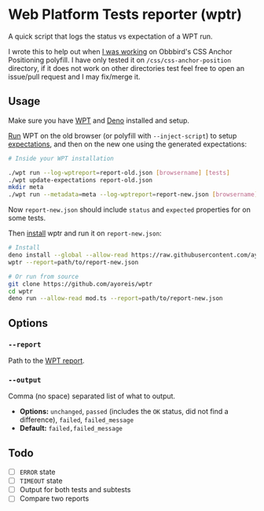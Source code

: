 # Web Platform Tests reporter (wptr)

A quick script that logs the status vs expectation of a WPT run.

I wrote this to help out when [I was working](https://github.com/oddbird/css-anchor-positioning/pull/195) on Obbbird's CSS Anchor Positioning polyfill. I have only tested it on `/css/css-anchor-position` directory, if it does not work on other directories test feel free to open an issue/pull request and I may fix/merge it.

## Usage

Make sure you have [WPT](https://web-platform-tests.org/running-tests/from-local-system.html#system-setup) and [Deno](https://docs.deno.com/runtime/manual#install-deno) installed and setup.

[Run](https://web-platform-tests.org/running-tests/from-local-system.html#via-the-command-line) WPT on the old browser (or polyfill with `--inject-script`) to setup [expectations](https://web-platform-tests.org/tools/wptrunner/docs/expectation.html), and then on the new one using the generated expectations:

```sh
# Inside your WPT installation

./wpt run --log-wptreport=report-old.json [browsername] [tests]
./wpt update-expectations report-old.json
mkdir meta
./wpt run --metadata=meta --log-wptreport=report-new.json [browsername] [tests]
```

Now `report-new.json` should include `status` and `expected` properties for on some tests.

Then [install](https://docs.deno.com/runtime/manual/tools/script_installer) wptr
and run it on `report-new.json`:

```sh
# Install
deno install --global --allow-read https://raw.githubusercontent.com/ayoreis/wptr/main/mod.ts
wptr --report=path/to/report-new.json

# Or run from source
git clone https://github.com/ayoreis/wptr
cd wptr
deno run --allow-read mod.ts --report=path/to/report-new.json
```

## Options

### `--report`

Path to the [WPT report](https://web-platform-tests.org/running-tests/command-line-arguments.html#output-logging).

### `--output`

Comma (no space) separated list of what to output.

- **Options:** `unchanged`, `passed` (includes the `OK` status, did not find a difference), `failed`, `failed_message`
- **Default:** `failed,failed_message`

## Todo

- [ ] `ERROR` state
- [ ] `TIMEOUT` state
- [ ] Output for both tests and subtests
- [ ] Compare two reports
